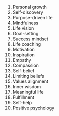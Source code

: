 1. Personal growth
2. Self-discovery
3. Purpose-driven life
4. Mindfulness
5. Life vision
6. Goal-setting
7. Success mindset
8. Life coaching
9. Motivation
10. Inspiration
11. Empathy
12. Compassion
13. Self-belief
14. Limiting beliefs
15. Values alignment
16. Inner wisdom
17. Meaningful life
18. Fulfillment
19. Self-help
20. Positive psychology

